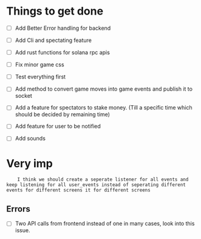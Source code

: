# Things to get done

- [ ] Add Better Error handling for backend
- [ ] Add Cli and spectating feature
- [ ] Add rust functions for solana rpc apis
- [ ] Fix minor game css 
- [ ] Test everything first
- [ ] Add method to convert game moves into game events and publish it to socket
- [ ] Add a feature for spectators to stake money. (Till a specific time which should be decided by remaining time)
- [ ] Add feature for user to be notified
- [ ] Add sounds


# Very imp
```
    I think we should create a seperate listener for all events and keep listening for all user_events instead of seperating different events for different screens it for different screens
```

## Errors
- [ ] Two API calls from frontend instead of one in many cases, look into this issue.